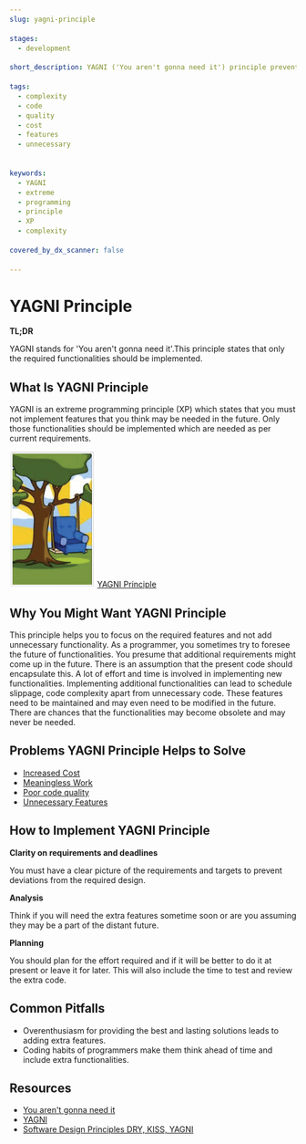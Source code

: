 ```yaml
---
slug: yagni-principle

stages: 
  - development

short_description: YAGNI ('You aren't gonna need it') principle prevents a programmer from adding unnecessary features to the code.

tags: 
  - complexity
  - code
  - quality
  - cost
  - features
  - unnecessary


keywords: 
  - YAGNI
  - extreme
  - programming
  - principle
  - XP
  - complexity

covered_by_dx_scanner: false 

---
```



# YAGNI Principle

**TL;DR**

YAGNI stands for 'You aren't gonna need it'.This principle states that only the required functionalities should be implemented.



## What Is YAGNI Principle

YAGNI is an extreme programming principle (XP) which states that you must not implement features that you think may be needed in the future. Only those functionalities should be implemented which are needed as per current requirements. 

![YAGNI Principle](/files/yagni_principle.png) 
[YAGNI Principle](http://www.agilenutshell.com/yagni)



## Why You Might Want YAGNI Principle

This principle helps you to focus on the required features and not add unnecessary functionality. As a programmer, you sometimes try to foresee the future of functionalities. You presume that additional requirements might come up in the future. There is an assumption that the present code should encapsulate this.
A lot of effort and time is involved in implementing new functionalities. Implementing additional functionalities can lead to schedule slippage, code complexity apart from unnecessary code. These features need to be maintained and may even need to be modified in the future. There are chances that the functionalities may become obsolete and may never be needed.



## Problems YAGNI Principle Helps to Solve

- [Increased Cost](/problems/increased-cost)
- [Meaningless Work](/problems/meaningless-work)
- [Poor code quality](/problems/poor-code-quality)
- [Unnecessary Features](/problems/unnecessary-features)



## How to Implement YAGNI Principle

**Clarity on requirements and deadlines**

You must have a clear picture of the requirements and targets to prevent deviations from the required design.

**Analysis**

Think if you will need the extra features sometime soon or are you assuming they may be a part of the distant future.

**Planning**

You should plan for the effort required and if it will be better to do it at present or leave it for later. This will also include the time to test and review the extra code. 



## Common Pitfalls

- Overenthusiasm for providing the best and lasting solutions leads to adding extra features.
- Coding habits of programmers make them think ahead of time and include extra functionalities.


## Resources

- [You aren't gonna need it](https://en.wikipedia.org/wiki/You_aren%27t_gonna_need_it)
- [YAGNI](https://deviq.com/principles/yagni)
- [Software Design Principles DRY, KISS, YAGNI](https://www.c-sharpcorner.com/article/software-design-principles-dry-kiss-yagni/)
